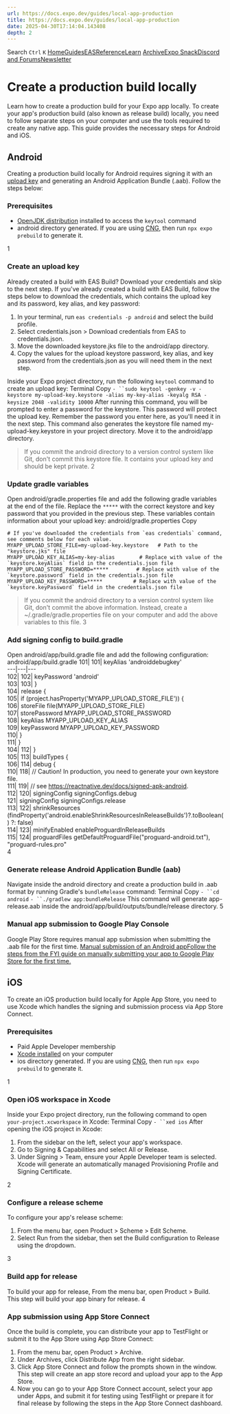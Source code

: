 ```yaml
---
url: https://docs.expo.dev/guides/local-app-production
title: https://docs.expo.dev/guides/local-app-production
date: 2025-04-30T17:14:04.143408
depth: 2
---
```


Search
`Ctrl` `K`
[Home](https://docs.expo.dev/)[Guides](https://docs.expo.dev/guides/overview)[EAS](https://docs.expo.dev/eas)[Reference](https://docs.expo.dev/versions/latest)[Learn](https://docs.expo.dev/tutorial/overview)
[Archive](https://docs.expo.dev/archive)[Expo Snack](https://snack.expo.dev)[Discord and Forums](https://chat.expo.dev)[Newsletter](https://expo.dev/mailing-list/signup)
# Create a production build locally
Learn how to create a production build for your Expo app locally.
To create your app's production build (also known as release build) locally, you need to follow separate steps on your computer and use the tools required to create any native app. This guide provides the necessary steps for Android and iOS.
## Android
Creating a production build locally for Android requires signing it with an [upload key](https://developer.android.com/studio/publish/app-signing#certificates-keystores) and generating an Android Application Bundle (.aab). Follow the steps below:
### Prerequisites
  * [OpenJDK distribution](https://docs.expo.dev/get-started/set-up-your-environment?mode=development-build&buildEnv=local#install-watchman-and-jdk) installed to access the `keytool` command
  * android directory generated. If you are using [CNG](https://docs.expo.dev/workflow/continuous-native-generation), then run `npx expo prebuild` to generate it.


1
### Create an upload key
Already created a build with EAS Build? Download your credentials and skip to the next step.
If you've already created a build with EAS Build, follow the steps below to download the credentials, which contains the upload key and its password, key alias, and key password:
  1. In your terminal, run `eas credentials -p android` and select the build profile.
  2. Select credentials.json > Download credentials from EAS to credentials.json.
  3. Move the downloaded keystore.jks file to the android/app directory.
  4. Copy the values for the upload keystore password, key alias, and key password from the credentials.json as you will need them in the next step.


Inside your Expo project directory, run the following `keytool` command to create an upload key:
Terminal
Copy
`- ``sudo keytool -genkey -v -keystore my-upload-key.keystore -alias my-key-alias -keyalg RSA -keysize 2048 -validity 10000`
After running this command, you will be prompted to enter a password for the keystore. This password will protect the upload key. Remember the password you enter here, as you'll need it in the next step.
This command also generates the keystore file named my-upload-key.keystore in your project directory. Move it to the android/app directory.
> If you commit the android directory to a version control system like Git, don't commit this keystore file. It contains your upload key and should be kept private.
2
### Update gradle variables
Open android/gradle.properties file and add the following gradle variables at the end of the file. Replace the `*****` with the correct keystore and key password that you provided in the previous step.
These variables contain information about your upload key:
android/gradle.properties
Copy
```
# If you've downloaded the credentials from `eas credentials` command, see comments below for each value.
MYAPP_UPLOAD_STORE_FILE=my-upload-key.keystore   # Path to the "keystore.jks" file
MYAPP_UPLOAD_KEY_ALIAS=my-key-alias        # Replace with value of the `keystore.keyAlias` field in the credentials.json file
MYAPP_UPLOAD_STORE_PASSWORD=*****         # Replace with value of the `keystore.password` field in the credentials.json file
MYAPP_UPLOAD_KEY_PASSWORD=*****          # Replace with value of the `keystore.keyPassword` field in the credentials.json file

```

> If you commit the android directory to a version control system like Git, don't commit the above information. Instead, create a ~/.gradle/gradle.properties file on your computer and add the above variables to this file.
3
### Add signing config to build.gradle
Open android/app/build.gradle file and add the following configuration:
android/app/build.gradle
101| 101|  keyAlias 'androiddebugkey'  
---|---|---  
102| 102|  keyPassword 'android'  
103| 103|  }  
104|  release {  
105|  if (project.hasProperty('MYAPP_UPLOAD_STORE_FILE')) {  
106|  storeFile file(MYAPP_UPLOAD_STORE_FILE)  
107|  storePassword MYAPP_UPLOAD_STORE_PASSWORD  
108|  keyAlias MYAPP_UPLOAD_KEY_ALIAS  
109|  keyPassword MYAPP_UPLOAD_KEY_PASSWORD  
110|  }  
111|  }  
104| 112|  }  
105| 113|  buildTypes {  
106| 114|  debug {  
110| 118|  // Caution! In production, you need to generate your own keystore file.  
111| 119|  // see https://reactnative.dev/docs/signed-apk-android.  
112| 120|  signingConfig signingConfigs.debug  
121|  signingConfig signingConfigs.release  
113| 122|  shrinkResources (findProperty('android.enableShrinkResourcesInReleaseBuilds')?.toBoolean() ?: false)  
114| 123|  minifyEnabled enableProguardInReleaseBuilds  
115| 124|  proguardFiles getDefaultProguardFile("proguard-android.txt"), "proguard-rules.pro"  
4
### Generate release Android Application Bundle (aab)
Navigate inside the android directory and create a production build in .aab format by running Gradle's `bundleRelease` command:
Terminal
Copy
`- ``cd android`
`- ``./gradlew app:bundleRelease`
This command will generate app-release.aab inside the android/app/build/outputs/bundle/release directory.
5
### Manual app submission to Google Play Console
Google Play Store requires manual app submission when submitting the .aab file for the first time.
[Manual submission of an Android appFollow the steps from the FYI guide on manually submitting your app to Google Play Store for the first time.](https://expo.fyi/first-android-submission)
## iOS
To create an iOS production build locally for Apple App Store, you need to use Xcode which handles the signing and submission process via App Store Connect.
### Prerequisites
  * Paid Apple Developer membership
  * [Xcode installed](https://docs.expo.dev/get-started/set-up-your-environment?platform=ios&device=physical&mode=development-build&buildEnv=local#set-up-xcode-and-watchman) on your computer
  * ios directory generated. If you are using [CNG](https://docs.expo.dev/workflow/continuous-native-generation), then run `npx expo prebuild` to generate it.


1
### Open iOS workspace in Xcode
Inside your Expo project directory, run the following command to open `your-project.xcworkspace` in Xcode:
Terminal
Copy
`- ``xed ios`
After opening the iOS project in Xcode:
  1. From the sidebar on the left, select your app's workspace.
  2. Go to Signing & Capabilities and select All or Release.
  3. Under Signing > Team, ensure your Apple Developer team is selected. Xcode will generate an automatically managed Provisioning Profile and Signing Certificate.


2
### Configure a release scheme
To configure your app's release scheme:
  1. From the menu bar, open Product > Scheme > Edit Scheme.
  2. Select Run from the sidebar, then set the Build configuration to Release using the dropdown.


3
### Build app for release
To build your app for release, From the menu bar, open Product > Build. This step will build your app binary for release.
4
### App submission using App Store Connect
Once the build is complete, you can distribute your app to TestFlight or submit it to the App Store using App Store Connect:
  1. From the menu bar, open Product > Archive.
  2. Under Archives, click Distribute App from the right sidebar.
  3. Click App Store Connect and follow the prompts shown in the window. This step will create an app store record and upload your app to the App Store.
  4. Now you can go to your App Store Connect account, select your app under Apps, and submit it for testing using TestFlight or prepare it for final release by following the steps in the App Store Connect dashboard.



